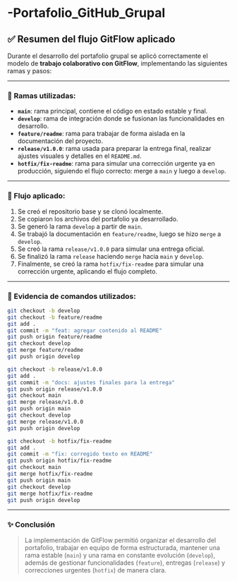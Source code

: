 # -Portafolio_GitHub_Grupal
## ✅ Resumen del flujo GitFlow aplicado

Durante el desarrollo del portafolio grupal se aplicó correctamente el modelo de **trabajo colaborativo con GitFlow**, implementando las siguientes ramas y pasos:

---

### 🌿 Ramas utilizadas:

- **`main`**: rama principal, contiene el código en estado estable y final.
- **`develop`**: rama de integración donde se fusionan las funcionalidades en desarrollo.
- **`feature/readme`**: rama para trabajar de forma aislada en la documentación del proyecto.
- **`release/v1.0.0`**: rama usada para preparar la entrega final, realizar ajustes visuales y detalles en el `README.md`.
- **`hotfix/fix-readme`**: rama para simular una corrección urgente ya en producción, siguiendo el flujo correcto: merge a `main` y luego a `develop`.

---

### 💠 Flujo aplicado:

1. Se creó el repositorio base y se clonó localmente.
2. Se copiaron los archivos del portafolio ya desarrollado.
3. Se generó la rama `develop` a partir de `main`.
4. Se trabajó la documentación en `feature/readme`, luego se hizo `merge` a `develop`.
5. Se creó la rama `release/v1.0.0` para simular una entrega oficial.
6. Se finalizó la rama `release` haciendo `merge` hacia `main` y `develop`.
7. Finalmente, se creó la rama `hotfix/fix-readme` para simular una corrección urgente, aplicando el flujo completo.

---

### 📸 Evidencia de comandos utilizados:

```bash
git checkout -b develop
git checkout -b feature/readme
git add .
git commit -m "feat: agregar contenido al README"
git push origin feature/readme
git checkout develop
git merge feature/readme
git push origin develop

git checkout -b release/v1.0.0
git add .
git commit -m "docs: ajustes finales para la entrega"
git push origin release/v1.0.0
git checkout main
git merge release/v1.0.0
git push origin main
git checkout develop
git merge release/v1.0.0
git push origin develop

git checkout -b hotfix/fix-readme
git add .
git commit -m "fix: corregido texto en README"
git push origin hotfix/fix-readme
git checkout main
git merge hotfix/fix-readme
git push origin main
git checkout develop
git merge hotfix/fix-readme
git push origin develop
```

---

### ✨ Conclusión

> La implementación de GitFlow permitió organizar el desarrollo del portafolio, trabajar en equipo de forma estructurada, mantener una rama estable (`main`) y una rama en constante evolución (`develop`), además de gestionar funcionalidades (`feature`), entregas (`release`) y correcciones urgentes (`hotfix`) de manera clara.
